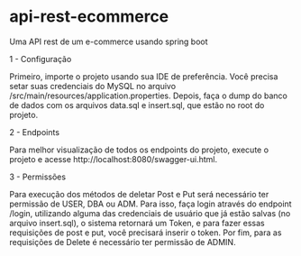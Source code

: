 # api-rest-ecommerce
Uma API rest de um e-commerce usando spring boot

1 - Configuração

Primeiro, importe o projeto usando sua IDE de preferência.
Você precisa setar suas credenciais do MySQL no arquivo /src/main/resources/application.properties.
Depois, faça o dump do banco de dados com os arquivos data.sql e insert.sql, que estão no root do projeto.

2 - Endpoints

Para melhor visualização de todos os endpoints do projeto, execute o projeto e acesse http://localhost:8080/swagger-ui.html.

3 - Permissões

Para execução dos métodos de deletar Post e Put será necessário ter permissão de USER, DBA ou ADM. Para isso, faça login através do endpoint /login, utilizando alguma das credenciais de usuário que já estão salvas (no arquivo insert.sql), o sistema retornará um Token, e para fazer essas requisições de post e put, você precisará inserir o token.
Por fim, para as requisições de Delete é necessário ter permissão de ADMIN.
